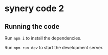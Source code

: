 # synery code 2

## Running the code

Run `npm i` to install the dependencies.

Run `npm run dev` to start the development server.
